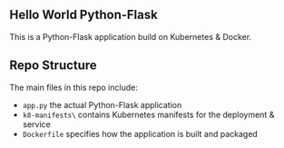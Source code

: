 ## Hello World Python-Flask

This is a Python-Flask application build on Kubernetes & Docker. 

## Repo Structure

The main files in this repo include:

- `app.py` the actual Python-Flask application
- `k8-manifests\` contains Kubernetes manifests for the deployment & service
- `Dockerfile` specifies how the application is built and packaged  
